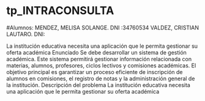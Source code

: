 # tp_INTRACONSULTA

#Alumnos: MENDEZ, MELISA SOLANGE. DNI :34760534
VALDEZ, CRISTIAN LAUTARO.  DNI: 
 
 La institución educativa necesita una aplicación que le permita gestionar su oferta académica
Enunciado
Se debe desarrollar un sistema de gestión académica. Este sistema permitirá gestionar información relacionada con materias, alumnos, profesores, ciclos lectivos y comisiones académicas. El objetivo principal es garantizar un proceso eficiente de inscripción de alumnos en comisiones, el registro de notas y la administración general de la institución.
Descripción del problema
La institución educativa necesita una aplicación que le permita gestionar su oferta académica
